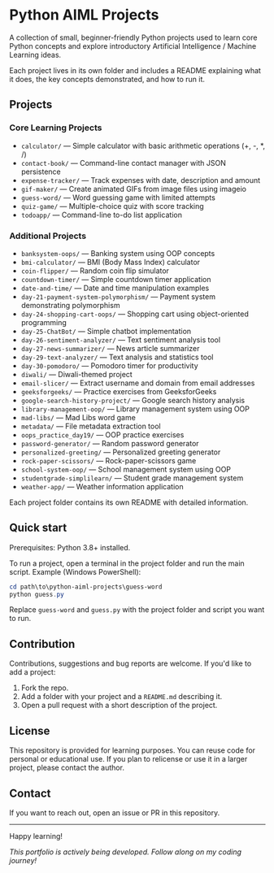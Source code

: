 # Python AIML Projects

A collection of small, beginner-friendly Python projects used to learn core Python concepts and explore introductory Artificial Intelligence / Machine Learning ideas.

Each project lives in its own folder and includes a README explaining what it does, the key concepts demonstrated, and how to run it.

## Projects

### Core Learning Projects

- `calculator/` — Simple calculator with basic arithmetic operations (+, -, *, /)
- `contact-book/` — Command-line contact manager with JSON persistence
- `expense-tracker/` — Track expenses with date, description and amount
- `gif-maker/` — Create animated GIFs from image files using imageio
- `guess-word/` — Word guessing game with limited attempts
- `quiz-game/` — Multiple-choice quiz with score tracking
- `todoapp/` — Command-line to-do list application

### Additional Projects

- `banksystem-oops/` — Banking system using OOP concepts
- `bmi-calculator/` — BMI (Body Mass Index) calculator
- `coin-flipper/` — Random coin flip simulator
- `countdown-timer/` — Simple countdown timer application
- `date-and-time/` — Date and time manipulation examples
- `day-21-payment-system-polymorphism/` — Payment system demonstrating polymorphism
- `day-24-shopping-cart-oops/` — Shopping cart using object-oriented programming
- `day-25-ChatBot/` — Simple chatbot implementation
- `day-26-sentiment-analyzer/` — Text sentiment analysis tool
- `day-27-news-summarizer/` — News article summarizer
- `day-29-text-analyzer/` — Text analysis and statistics tool
- `day-30-pomodoro/` — Pomodoro timer for productivity
- `diwali/` — Diwali-themed project
- `email-slicer/` — Extract username and domain from email addresses
- `geeksforgeeks/` — Practice exercises from GeeksforGeeks
- `google-search-history-project/` — Google search history analysis
- `library-management-oop/` — Library management system using OOP
- `mad-libs/` — Mad Libs word game
- `metadata/` — File metadata extraction tool
- `oops_practice_day19/` — OOP practice exercises
- `password-generator/` — Random password generator
- `personalized-greeting/` — Personalized greeting generator
- `rock-paper-scissors/` — Rock-paper-scissors game
- `school-system-oop/` — School management system using OOP
- `studentgrade-simplilearn/` — Student grade management system
- `weather-app/` — Weather information application

Each project folder contains its own README with detailed information.

## Quick start

Prerequisites: Python 3.8+ installed.

To run a project, open a terminal in the project folder and run the main script. Example (Windows PowerShell):

```powershell
cd path\to\python-aiml-projects\guess-word
python guess.py
```

Replace `guess-word` and `guess.py` with the project folder and script you want to run.

## Contribution

Contributions, suggestions and bug reports are welcome. If you'd like to add a project:

1. Fork the repo.
2. Add a folder with your project and a `README.md` describing it.
3. Open a pull request with a short description of the project.

## License

This repository is provided for learning purposes. You can reuse code for personal or educational use. If you plan to relicense or use it in a larger project, please contact the author.

## Contact

If you want to reach out, open an issue or PR in this repository.

---

Happy learning!

*This portfolio is actively being developed. Follow along on my coding journey!*

